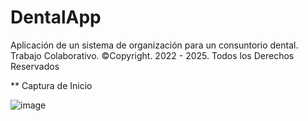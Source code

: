 # DentalApp
Aplicación de un sistema de organización para un consuntorio dental. Trabajo Colaborativo. ©Copyright. 2022 - 2025. Todos los Derechos Reservados


** Captura de Inicio 

![image](https://github.com/Tablada29/DentalApp/assets/48330249/cc991bdf-f609-48a7-9c7f-47d916b6b5a4)

